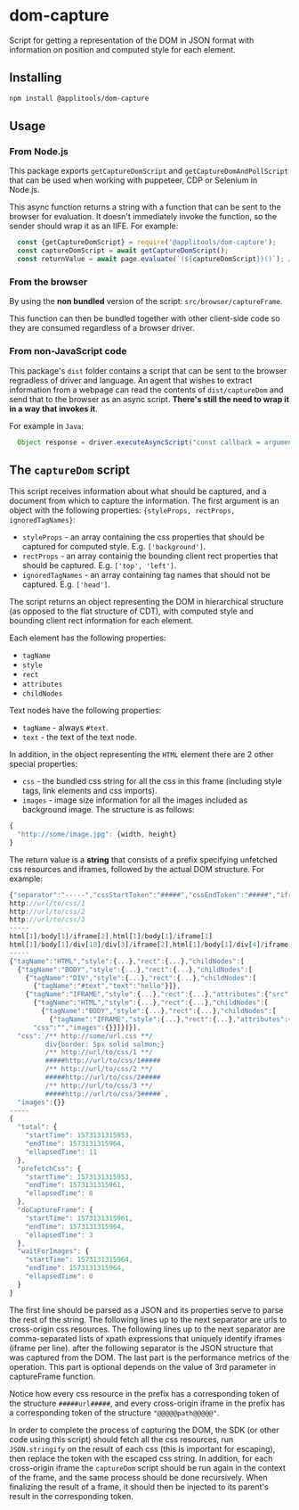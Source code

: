 # dom-capture

Script for getting a representation of the DOM in JSON format with information on position and computed style for each element.

## Installing

```sh
npm install @applitools/dom-capture
```

## Usage

### From Node.js

This package exports `getCaptureDomScript` and `getCaptureDomAndPollScript` that can be used when working with puppeteer, CDP or Selenium in Node.js.

This async function returns a string with a function that can be sent to the browser for evaluation. It doesn't immediately invoke the function, so the sender should wrap it as an IIFE. For example:

```js
  const {getCaptureDomScript} = require('@applitools/dom-capture');
  const captureDomScript = await getCaptureDomScript();
  const returnValue = await page.evaluate(`(${captureDomScript})()`); // puppeteer
```

### From the browser

By using the **non bundled** version of the script: `src/browser/captureFrame`.

This function can then be bundled together with other client-side code so they are consumed regardless of a browser driver.

### From non-JavaScript code

This package's `dist` folder contains a script that can be sent to the browser regradless of driver and language. An agent that wishes to extract information from a webpage can read the contents of `dist/captureDom` and send that to the browser as an async script. **There's still the need to wrap it in a way that invokes it**.

For example in `Java`:

```java
  Object response = driver.executeAsyncScript("const callback = arguments[arguments.length - 1];(" + captureDom + ")().then(callback, err => callback(err.message))";
```

## The `captureDom` script

This script receives information about what should be captured, and a document from which to capture the information. The first argument is an object with the following properties: `{styleProps, rectProps, ignoredTagNames}`:

- `styleProps` - an array containing the css properties that should be captured for computed style. E.g. `['background']`.
- `rectProps` - an array containig the bounding client rect properties that should be captured. E.g. `['top', 'left']`.
- `ignoredTagNames` - an array containing tag names that should not be captured. E.g. `['head']`.

The script returns an object representing the DOM in hierarchical structure (as opposed to the flat structure of CDT), with computed style and bounding client rect information for each element.

Each element has the following properties:

- `tagName`
- `style`
- `rect`
- `attributes`
- `childNodes`

Text nodes have the following properties:

- `tagName` - always `#text`.
- `text` - the text of the text node.

In addition, in the object representing the `HTML` element there are 2 other special properties:

- `css` - the bundled css string for all the css in this frame (including style tags, link elements and css imports).
- `images` - image size information for all the images included as background image. The structure is as follows:

```js
{
  "http://some/image.jpg": {width, height}
}
```

The return value is a **string** that consists of a prefix specifying unfetched css resources and iframes, followed by the actual DOM structure.
For example:

```js
{"separator":"-----","cssStartToken":"#####","cssEndToken":"#####","iframeStartToken":"\"@@@@@","iframeEndToken":"@@@@@\""}
http://url/to/css/1
http://url/to/css/2
http://url/to/css/3
-----
html[1]/body[1]/iframe[2],html[1]/body[1]/iframe[1]
html[1]/body[1]/div[10]/div[3]/iframe[2],html[1]/body[1]/div[4]/iframe[6]
-----
{"tagName":"HTML","style":{...},"rect":{...},"childNodes":[
  {"tagName":"BODY","style":{...},"rect":{...},"childNodes":[
    {"tagName":"DIV","style":{...},"rect":{...},"childNodes":[
      {"tagName":"#text","text":"hello"}]},
    {"tagName":"IFRAME","style":{...},"rect":{...},"attributes":{"src":"some/url.html"},"childNodes":[
      {"tagName":"HTML","style":{...},"rect":{...},"childNodes":[
        {"tagName":"BODY","style":{...},"rect":{...},"childNodes":[
          {"tagName":"IFRAME","style":{...},"rect":{...},"attributes":{"src":"http://localhost:7272/iframe.html","width":"200","height":"100"},"childNodes":["@@@@@html[1]/body[1]/iframe[2],html[1]/body[1]/iframe[1]@@@@@"}]}],
      "css":"","images":{}}]}]}],
  "css":`/** http://some/url.css **/
         div{border: 5px solid salmon;}
         /** http://url/to/css/1 **/
         #####http://url/to/css/1#####
         /** http://url/to/css/2 **/
         #####http://url/to/css/2#####
         /** http://url/to/css/3 **/
         #####http://url/to/css/3#####`,
  "images":{}}
-----
{
  "total": {
    "startTime": 1573131315953,
    "endTime": 1573131315964,
    "ellapsedTime": 11
  },
  "prefetchCss": {
    "startTime": 1573131315953,
    "endTime": 1573131315961,
    "ellapsedTime": 8
  },
  "doCaptureFrame": {
    "startTime": 1573131315961,
    "endTime": 1573131315964,
    "ellapsedTime": 3
  },
  "waitForImages": {
    "startTime": 1573131315964,
    "endTime": 1573131315964,
    "ellapsedTime": 0
  }
}
```

The first line should be parsed as a JSON and its properties serve to parse the rest of the string.
The following lines up to the next separator are urls to cross-origin css resources.
The following lines up to the next separator are comma-separated lists of xpath expressions that uniquely identify iframes (iframe per line).
after the following separator is the JSON structure that was captured from the DOM.
The last part is the performance metrics of the operation. This part is optional depends on the value of 3rd parameter in captureFrame function.

Notice how every css resource in the prefix has a corresponding token of the structure `#####url#####`, and every cross-origin iframe in the prefix has a corresponding token of the structure `"@@@@@path@@@@@"`.

In order to complete the process of capturing the DOM, the SDK (or other code using this script) should fetch all the css resources, run `JSON.stringify` on the result of each css (this is important for escaping), then replace the token with the escaped css string.
In addition, for each cross-origin iframe the `captureDom` script should be run again in the context of the frame, and the same process should
be done recursively. When finalizing the result of a frame, it should then be injected to its parent's result in the corresponding token.